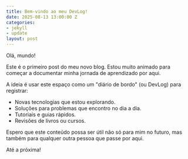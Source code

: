 ```yaml
---
title: Bem-vindo ao meu DevLog!
date: 2025-08-13 13:00:00 Z
categories:
- jekyll
- update
layout: post
---
```


Olá, mundo!

Este é o primeiro post do meu novo blog. Estou muito animado para começar a documentar minha jornada de aprendizado por aqui.

A ideia é usar este espaço como um "diário de bordo" (ou DevLog) para registrar:

*   Novas tecnologias que estou explorando.
*   Soluções para problemas que encontro no dia a dia.
*   Tutoriais e guias rápidos.
*   Revisões de livros ou cursos.

Espero que este conteúdo possa ser útil não só para mim no futuro, mas também para qualquer outra pessoa que passe por aqui.

Até a próxima!
